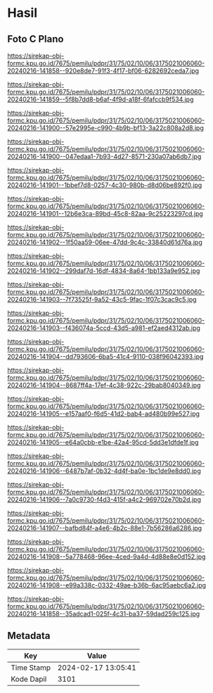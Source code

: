 # Hasil

## Foto C Plano

https://sirekap-obj-formc.kpu.go.id/7675/pemilu/pdpr/31/75/02/10/06/3175021006060-20240216-141858--920e8de7-91f3-4f17-bf06-6282692ceda7.jpg

https://sirekap-obj-formc.kpu.go.id/7675/pemilu/pdpr/31/75/02/10/06/3175021006060-20240216-141859--5f8b7dd8-b6af-4f9d-a18f-6fafccb9f534.jpg

https://sirekap-obj-formc.kpu.go.id/7675/pemilu/pdpr/31/75/02/10/06/3175021006060-20240216-141900--57e2995e-c990-4b9b-bf13-3a22c808a2d8.jpg

https://sirekap-obj-formc.kpu.go.id/7675/pemilu/pdpr/31/75/02/10/06/3175021006060-20240216-141900--047edaa1-7b93-4d27-8571-230a07ab6db7.jpg

https://sirekap-obj-formc.kpu.go.id/7675/pemilu/pdpr/31/75/02/10/06/3175021006060-20240216-141901--1bbef7d8-0257-4c30-980b-d8d06be892f0.jpg

https://sirekap-obj-formc.kpu.go.id/7675/pemilu/pdpr/31/75/02/10/06/3175021006060-20240216-141901--12b6e3ca-89bd-45c8-82aa-9c25223297cd.jpg

https://sirekap-obj-formc.kpu.go.id/7675/pemilu/pdpr/31/75/02/10/06/3175021006060-20240216-141902--1f50aa59-06ee-47dd-9c4c-33840d61d76a.jpg

https://sirekap-obj-formc.kpu.go.id/7675/pemilu/pdpr/31/75/02/10/06/3175021006060-20240216-141902--299daf7d-16df-4834-8a64-1bb133a9e952.jpg

https://sirekap-obj-formc.kpu.go.id/7675/pemilu/pdpr/31/75/02/10/06/3175021006060-20240216-141903--7f73525f-9a52-43c5-9fac-1f07c3cac9c5.jpg

https://sirekap-obj-formc.kpu.go.id/7675/pemilu/pdpr/31/75/02/10/06/3175021006060-20240216-141903--f436074a-5ccd-43d5-a981-ef2aed4312ab.jpg

https://sirekap-obj-formc.kpu.go.id/7675/pemilu/pdpr/31/75/02/10/06/3175021006060-20240216-141904--dd793606-6ba5-41c4-9110-038f96042393.jpg

https://sirekap-obj-formc.kpu.go.id/7675/pemilu/pdpr/31/75/02/10/06/3175021006060-20240216-141904--8687ff4a-17ef-4c38-922c-29bab8040349.jpg

https://sirekap-obj-formc.kpu.go.id/7675/pemilu/pdpr/31/75/02/10/06/3175021006060-20240216-141905--e157aaf0-f6d5-41d2-bab4-ad480b99e527.jpg

https://sirekap-obj-formc.kpu.go.id/7675/pemilu/pdpr/31/75/02/10/06/3175021006060-20240216-141905--e64a0cbb-e1be-42a4-95cd-5dd3e1dfde1f.jpg

https://sirekap-obj-formc.kpu.go.id/7675/pemilu/pdpr/31/75/02/10/06/3175021006060-20240216-141906--6487b7af-0b32-4d4f-ba0e-1bc1de9e8dd0.jpg

https://sirekap-obj-formc.kpu.go.id/7675/pemilu/pdpr/31/75/02/10/06/3175021006060-20240216-141906--7a0c9730-f4d3-415f-a4c2-969702e70b2d.jpg

https://sirekap-obj-formc.kpu.go.id/7675/pemilu/pdpr/31/75/02/10/06/3175021006060-20240216-141907--bafbd84f-a4e6-4b2c-88e1-7b56286a6286.jpg

https://sirekap-obj-formc.kpu.go.id/7675/pemilu/pdpr/31/75/02/10/06/3175021006060-20240216-141908--5a778468-96ee-4ced-9a4d-4d88e8e0d152.jpg

https://sirekap-obj-formc.kpu.go.id/7675/pemilu/pdpr/31/75/02/10/06/3175021006060-20240216-141908--e99a338c-0332-49ae-b36b-6ac95aebc6a2.jpg

https://sirekap-obj-formc.kpu.go.id/7675/pemilu/pdpr/31/75/02/10/06/3175021006060-20240216-141858--35adcad1-025f-4c31-ba37-59dad259c125.jpg


## Metadata

| Key        | Value               |
| ---------- | ------------------- |
| Time Stamp | 2024-02-17 13:05:41 |
| Kode Dapil | 3101                |



